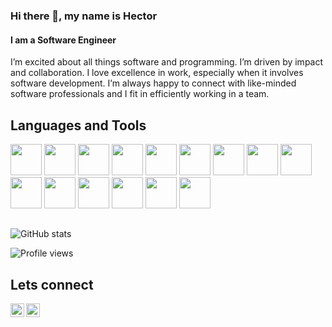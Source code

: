 ### Hi there 👋, my name is Hector
#### I am a Software Engineer

<!-- <img align="right" alt="GIF" src="" width="400" height="400" /> -->

I’m excited about all things software and programming. I’m driven by impact and collaboration. I love excellence in work, especially when it involves software development. I’m always happy to connect with like-minded software professionals and I fit in efficiently working in a team.

## Languages and Tools
<div>
<img src='https://cdn.jsdelivr.net/gh/devicons/devicon/icons/javascript/javascript-plain.svg' height='50' weight='50'/>
<img src="https://cdn.jsdelivr.net/gh/devicons/devicon/icons/react/react-original-wordmark.svg" height='50' weight='50'/>
<img src="https://cdn.jsdelivr.net/gh/devicons/devicon/icons/python/python-original.svg"  height='50' weight='50'/>
<img src="https://cdn.jsdelivr.net/gh/devicons/devicon/icons/typescript/typescript-original.svg"  height='50' weight='50'/> <img src="https://cdn.jsdelivr.net/gh/devicons/devicon/icons/nodejs/nodejs-original.svg" height='50' weight='50'/>
 <img src="https://cdn.jsdelivr.net/gh/devicons/devicon/icons/go/go-original.svg" height='50' weight='50'/>        
<img src="https://cdn.jsdelivr.net/gh/devicons/devicon/icons/mongodb/mongodb-original.svg" height='50' weight='50'/>        
<img src="https://cdn.jsdelivr.net/gh/devicons/devicon/icons/postgresql/postgresql-original.svg" height='50' weight='50'/>
<img src="https://cdn.jsdelivr.net/gh/devicons/devicon/icons/graphql/graphql-plain.svg" height='50' weight='50'/>  
<img src="https://cdn.jsdelivr.net/gh/devicons/devicon/icons/jest/jest-plain.svg" height='50' weight='50'/> 
<img src="https://cdn.jsdelivr.net/gh/devicons/devicon/icons/tailwindcss/tailwindcss-plain.svg" height='50' weight='50'/> 
<img src="https://cdn.jsdelivr.net/gh/devicons/devicon/icons/bootstrap/bootstrap-original.svg" height='50' weight='50'/>        
<img src="https://cdn.jsdelivr.net/gh/devicons/devicon/icons/amazonwebservices/amazonwebservices-original.svg" height='50' weight='50' />         
<img src="https://cdn.jsdelivr.net/gh/devicons/devicon/icons/azure/azure-original.svg" height='50' weight='50'/>  
<img src="https://cdn.jsdelivr.net/gh/devicons/devicon/icons/firebase/firebase-plain.svg" height='50' weight='50' />
</div>        
        
## 
![GitHub stats](https://github-readme-stats.vercel.app/api?username=hector-munachi&show_icons=true&theme=dark)  

![Profile views](https://gpvc.arturio.dev/hector-munachi)  

## Lets connect
<a href="https://twitter.com/avestereo">
  <img align="left" alt="Hector Munachi | Twitter" width="22px" src="https://raw.githubusercontent.com/peterthehan/peterthehan/master/assets/twitter.svg" />
</a>
<a href="https://www.linkedin.com/in/hector-munachi-852341181">
  <img align="left" alt="Hector Munachi | LinkedIn" width="22px" src="https://raw.githubusercontent.com/peterthehan/peterthehan/master/assets/linkedin.svg" />
</a>
